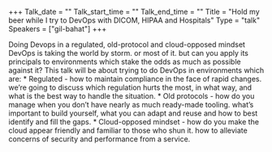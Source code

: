 +++
Talk_date = ""
Talk_start_time = ""
Talk_end_time = ""
Title = "Hold my beer while I try to DevOps with DICOM, HIPAA and Hospitals"
Type = "talk"
Speakers = ["gil-bahat"]
+++

Doing Devops in a regulated, old-protocol and cloud-opposed mindset
DevOps is taking the world by storm. or most of it. but can you apply its principals to environments which stake the odds as much as possible against it? This talk will be about trying to do DevOps in environments which are: * Regulated - how to maintain compliance in the face of rapid changes. we’re going to discuss which regulation hurts the most, in what way, and what is the best way to handle the situation. * Old protocols - how do you manage when you don’t have nearly as much ready-made tooling. what’s important to build yourself, what you can adapt and reuse and how to best identify and fill the gaps. * Cloud-opposed mindset - how do you make the cloud appear friendly and familiar to those who shun it. how to alleviate concerns of security and performance from a service.